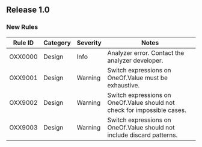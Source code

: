 ## Release 1.0

### New Rules

Rule ID | Category | Severity | Notes                                          
--------|----------|----------|------------------------------------------------
OXX0000 | Design   | Info     | Analyzer error. Contact the analyzer developer.
OXX9001 | Design   | Warning  | Switch expressions on OneOf.Value must be exhaustive.
OXX9002 | Design   | Warning  | Switch expressions on OneOf.Value should not check for impossible cases.
OXX9003 | Design   | Warning  | Switch expressions on OneOf.Value should not include discard patterns.

